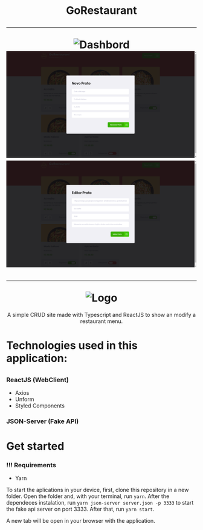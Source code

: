 <h1 align="center">
  GoRestaurant
  <hr />
  <img alt="Dashbord" src="./.github/page1.png" />
  <img alt="Add" src="./.github/add.png" />
  <img alt="Edit" src="./.github/edit.png" />
  <hr />
	<img alt="Logo" src="./.github/logo.svg" />
</h1>
<p align="center">
	A simple CRUD site made with Typescript and ReactJS to show an modify a restaurant menu.
</p>
<h1>Technologies used in this application:<h2>

### ReactJS (WebClient)
- Axios
- Unform
- Styled Components

### JSON-Server (Fake API)

<h1>Get started</h1>

### !!! Requirements
- Yarn

To start the aplications in your device, first, clone this repository in a new folder. Open the folder and, with your terminal, run ```yarn```. After the dependeces instalation, run ```yarn json-server server.json -p 3333``` to start the fake api server on port 3333. After that, run ```yarn start```.

A new tab will be open in your browser with the application.
